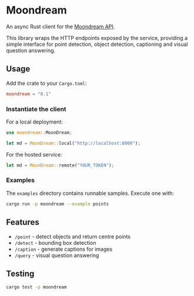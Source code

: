 # Moondream

An async Rust client for the [Moondream API](https://moondream.ai/).

This library wraps the HTTP endpoints exposed by the service, providing a simple interface for
point detection, object detection, captioning and visual question answering.

## Usage

Add the crate to your `Cargo.toml`:

```toml
moondream = "0.1"
```

### Instantiate the client

For a local deployment:

```rust
use moondream::MoonDream;

let md = MoonDream::local("http://localhost:8000");
```

For the hosted service:

```rust
let md = MoonDream::remote("YOUR_TOKEN");
```

### Examples

The `examples` directory contains runnable samples. Execute one with:

```bash
cargo run -p moondream --example points
```

## Features

- `/point` - detect objects and return centre points
- `/detect` - bounding box detection
- `/caption` - generate captions for images
- `/query` - visual question answering

## Testing

```bash
cargo test -p moondream
```